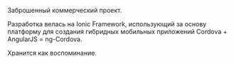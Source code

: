 Заброшенный коммерческий проект.

Разработка велась на Ionic Framework, использующий за основу платформу для создания гибридных мобильных приложений Cordova + AngularJS = ng-Cordova.

Хранится как воспоминание.
